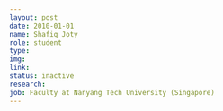 ```yaml
---
layout: post
date: 2010-01-01
name: Shafiq Joty
role: student
type: 
img: 
link: 
status: inactive
research: 
job: Faculty at Nanyang Tech University (Singapore)
---
```

